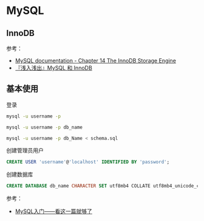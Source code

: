 # MySQL 

## InnoDB

参考：

+ [MySQL documentation - Chapter 14 The InnoDB Storage Engine](https://dev.mysql.com/doc/refman/5.5/en/innodb-storage-engine.html)
+ [『浅入浅出』MySQL 和 InnoDB](https://draveness.me/mysql-innodb)

## 基本使用

登录

```Bash
mysql -u username -p
```

```Bash
mysql -u username -p db_name
```

```Bash
mysql -u username -p db_Name < schema.sql
```

创建管理员用户

```SQL
CREATE USER 'username'@'localhost' IDENTIFIED BY 'password';
```

创建数据库

```SQL
CREATE DATABASE db_name CHARACTER SET utf8mb4 COLLATE utf8mb4_unicode_ci;
```

参考：

+ [MySQL入门——看这一篇就够了](https://zhuanlan.zhihu.com/p/22893582)
